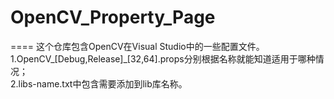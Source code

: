 # OpenCV_Property_Page
====
这个仓库包含OpenCV在Visual Studio中的一些配置文件。  
1.OpenCV_[Debug,Release]_[32,64].props分别根据名称就能知道适用于哪种情况；  
2.libs-name.txt中包含需要添加到lib库名称。  
